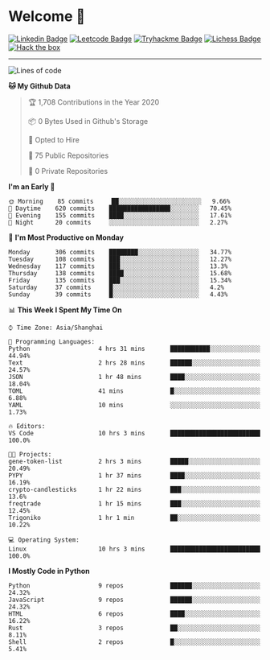 # Welcome 👋

[![Linkedin Badge](https://img.shields.io/badge/-PedroTorres-blue?style=flat-square&logo=Linkedin&logoColor=white&link=https://www.linkedin.com/in/PedroTorres/)](https://www.linkedin.com/in/pedro-torres-cruz/)
[![Leetcode Badge](https://img.shields.io/badge/profile-leetcode-green)](https://leetcode.com/corfucinas/)
[![Tryhackme Badge](https://img.shields.io/badge/profile-tryhackme-blue)](https://tryhackme.com/p/Corfucinas/)
[![Lichess Badge](https://img.shields.io/badge/challenge_me-lichess-yellow)](https://lichess.org/@/Corfucinas)
[![Hack the box](https://img.shields.io/badge/hack_the_box-profile-red)](https://www.hackthebox.eu/profile/375826)

---

<!--START_SECTION:waka-->
![Lines of code](https://img.shields.io/badge/From%20Hello%20World%20I%27ve%20Written-26.6%20million%20lines%20of%20code-blue)

**🐱 My Github Data** 

> 🏆 1,708 Contributions in the Year 2020
 > 
> 📦 0 Bytes Used in Github's Storage 
 > 
> 💼 Opted to Hire
 > 
> 📜 75 Public Repositories 
 > 
> 🔑 0 Private Repositories  
 > 
**I'm an Early 🐤** 

```text
🌞 Morning    85 commits     ██░░░░░░░░░░░░░░░░░░░░░░░   9.66% 
🌆 Daytime    620 commits    █████████████████░░░░░░░░   70.45% 
🌃 Evening    155 commits    ████░░░░░░░░░░░░░░░░░░░░░   17.61% 
🌙 Night      20 commits     ░░░░░░░░░░░░░░░░░░░░░░░░░   2.27%

```
📅 **I'm Most Productive on Monday** 

```text
Monday       306 commits    ████████░░░░░░░░░░░░░░░░░   34.77% 
Tuesday      108 commits    ███░░░░░░░░░░░░░░░░░░░░░░   12.27% 
Wednesday    117 commits    ███░░░░░░░░░░░░░░░░░░░░░░   13.3% 
Thursday     138 commits    ████░░░░░░░░░░░░░░░░░░░░░   15.68% 
Friday       135 commits    ███░░░░░░░░░░░░░░░░░░░░░░   15.34% 
Saturday     37 commits     █░░░░░░░░░░░░░░░░░░░░░░░░   4.2% 
Sunday       39 commits     █░░░░░░░░░░░░░░░░░░░░░░░░   4.43%

```


📊 **This Week I Spent My Time On** 

```text
⌚︎ Time Zone: Asia/Shanghai

💬 Programming Languages: 
Python                   4 hrs 31 mins       ███████████░░░░░░░░░░░░░░   44.94% 
Text                     2 hrs 28 mins       ██████░░░░░░░░░░░░░░░░░░░   24.57% 
JSON                     1 hr 48 mins        ████░░░░░░░░░░░░░░░░░░░░░   18.04% 
TOML                     41 mins             █░░░░░░░░░░░░░░░░░░░░░░░░   6.88% 
YAML                     10 mins             ░░░░░░░░░░░░░░░░░░░░░░░░░   1.73%

🔥 Editors: 
VS Code                  10 hrs 3 mins       █████████████████████████   100.0%

🐱‍💻 Projects: 
gene-token-list          2 hrs 3 mins        █████░░░░░░░░░░░░░░░░░░░░   20.49% 
PYPY                     1 hr 37 mins        ████░░░░░░░░░░░░░░░░░░░░░   16.19% 
crypto-candlesticks      1 hr 22 mins        ███░░░░░░░░░░░░░░░░░░░░░░   13.6% 
freqtrade                1 hr 15 mins        ███░░░░░░░░░░░░░░░░░░░░░░   12.45% 
Trigoniko                1 hr 1 min          ██░░░░░░░░░░░░░░░░░░░░░░░   10.22%

💻 Operating System: 
Linux                    10 hrs 3 mins       █████████████████████████   100.0%

```

**I Mostly Code in Python** 

```text
Python                   9 repos             ██████░░░░░░░░░░░░░░░░░░░   24.32% 
JavaScript               9 repos             ██████░░░░░░░░░░░░░░░░░░░   24.32% 
HTML                     6 repos             ████░░░░░░░░░░░░░░░░░░░░░   16.22% 
Rust                     3 repos             ██░░░░░░░░░░░░░░░░░░░░░░░   8.11% 
Shell                    2 repos             █░░░░░░░░░░░░░░░░░░░░░░░░   5.41%

```



<!--END_SECTION:waka-->
